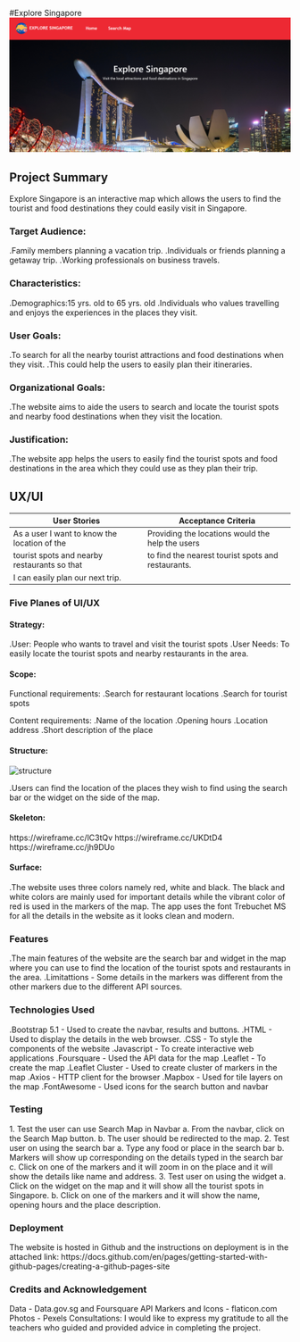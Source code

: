 #Explore Singapore
![Explore Singapore](images/exploresg.png)

<h2> Project Summary</h2>
Explore Singapore is an interactive map which allows the users to find the tourist and food destinations they could easily visit in Singapore.
<h3>Target Audience:</h3>
.Family members planning a vacation trip.
.Individuals or friends planning a getaway trip.
.Working professionals on business travels.
<h3>Characteristics:</h3>
.Demographics:15 yrs. old to 65 yrs. old
.Individuals who values travelling and enjoys the experiences in the places they visit.
<h3>User Goals:</h3>
.To search for all the nearby tourist attractions and food destinations when they visit.
.This could help the users to easily plan their itineraries.
<h3>Organizational Goals:</h3>
.The website aims to aide the users to search and locate the tourist spots and nearby food destinations when they visit the location.
<h3>Justification:</h3>
.The website app helps the users to easily find the tourist spots and food destinations in the area which they could use as they plan their trip.
<h2>UX/UI</h2>

|                 User Stories                 |                Acceptance Criteria                 |
| -------------------------------------------- | ---------------------------------------------------|
| As a user I want to know the location of the | Providing the locations would the help the users   |
| tourist spots and nearby restaurants so that | to find the nearest tourist spots and restaurants. |
| I can easily plan our next trip.             |                                                    |

<h3>Five Planes of UI/UX</h3>
<h4>Strategy:</h4>
.User: People who wants to travel and visit the tourist spots
.User Needs: To easily locate the tourist spots and nearby restaurants in the area.

<h4>Scope:</h4>

Functional requirements:
.Search for restaurant locations
.Search for tourist spots

Content requirements:
.Name of the location
.Opening hours
.Location address
.Short description of the place

<h4>Structure:</h4>

<img width="398" alt="structure" src="https://user-images.githubusercontent.com/101272370/178161585-006f6d4c-c407-45a8-8fcc-dc89dfbbf5db.png">

.Users can find the location of the places they wish to find using the search bar or the widget on the side of the map.

<h4>Skeleton:</h4>
https://wireframe.cc/lC3tQv
https://wireframe.cc/UKDtD4
https://wireframe.cc/jh9DUo

<h4>Surface:</h4>
.The website uses three colors namely red, white and black. The black and white colors are mainly used for important details while the vibrant color of red is used in the markers of the map. The app uses the font Trebuchet MS for all the details in the website as it looks clean and modern.

<h3>Features</h3>
.The main features of the website are the search bar and widget in the map where you can use to find the location of the tourist spots and restaurants in the area.
.Limitattions - Some details in the markers was different from the other markers due to the different API sources.

<h3>Technologies Used</h3>
.Bootstrap 5.1 - Used to create the navbar, results and buttons.
.HTML - Used to display the details in the web browser.
.CSS - To style the components of the website
.Javascript - To create interactive web applications
.Foursquare - Used the API data for the map
.Leaflet - To create the map
.Leaflet Cluster - Used to create cluster of markers in the map
.Axios - HTTP client for the browser
.Mapbox - Used for tile layers on the map
.FontAwesome - Used icons for the search button and navbar

<h3>Testing</h3>
1. Test the user can use Search Map in Navbar
  a. From the navbar, click on the Search Map button.
  b. The user should be redirected to the map.
2. Test user on using the search bar
  a. Type any food or place in the search bar
  b. Markers will show up corresponding on the details typed in the search bar
  c. Click on one of the markers and it will zoom in on the place and it will show the details like name and address.
3. Test user on using the widget
  a. Click on the widget on the map and it will show all the tourist spots in Singapore.
  b. Click on one of the markers and it will show the name, opening hours and the place description.
 <h3>Deployment</h3>
 The website is hosted in Github and the instructions on deployment is in the attached link:
 https://docs.github.com/en/pages/getting-started-with-github-pages/creating-a-github-pages-site
 
<h3>Credits and Acknowledgement</h3>
Data - Data.gov.sg and Foursquare API
Markers and Icons - flaticon.com
Photos - Pexels
Consultations:
I would like to express my gratitude to all the teachers who guided and provided advice in completing the project.

